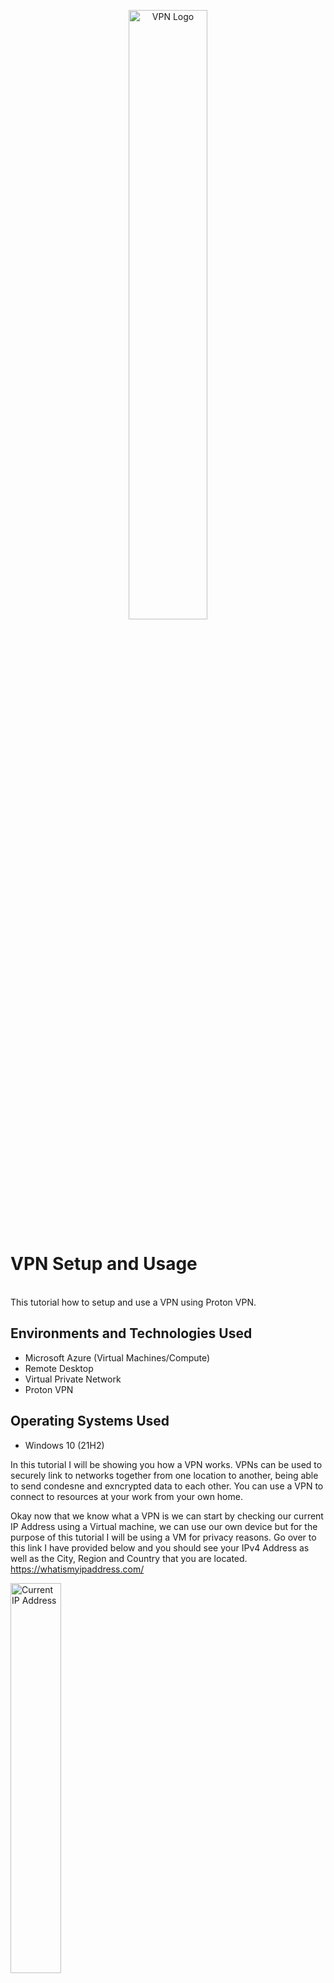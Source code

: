<p align="center">
<img src="https://i.imgur.com/ANEJma8.jpg"  height="50%" width="50%" alt="VPN Logo"/>
</p>

<h1>VPN Setup and Usage</h1><br />
This tutorial how to setup and use a VPN using Proton VPN.

<h2>Environments and Technologies Used</h2>


- Microsoft Azure (Virtual Machines/Compute)
- Remote Desktop
- Virtual Private Network
- Proton VPN

<h2>Operating Systems Used </h2>

- Windows 10 (21H2)<br />


<p>
In this tutorial I will be showing you how a VPN works. VPNs can be used to securely link to networks together from one location to another, being able to send condesne and exncrypted data to each other. You can use a VPN to connect to resources at your work from your own home.<br />

Okay now that we know what a VPN is we can start by checking our current IP Address using a Virtual machine, we can use our own device but for the purpose of this tutorial I will be using a VM for privacy reasons. Go over to this link I have provided below and you should see your IPv4 Address as well as the City, Region and Country that you are located.
https://whatismyipaddress.com/
</p>

<p>
<img src="https://i.imgur.com/6XvYu98.png" height="40%" width="40%" alt="Current IP Address"/>
</p>

<p>
Lets check a website such as Amazon, as we can compare this website to Amazon on the browser using a VPN later in this tutorial.
</p>

<p>
<img src="https://i.imgur.com/JnpP9Mm.png" height="40%" width="40%" alt="Amazon in current region"/>
</p>

<p>
Next lets start using a VPN, I will be using Proton VPN in this example. Link for Proton VPN:
Simply create an account and download Proton VPN to begin the next step. Once installed, login to Proton VPN and connect to a VPN server in another country. For this example I will connect to Japan, to do so simply hover over the country and select "connect".
</p>

<p>
<img src="https://i.imgur.com/lGOaxzp.png" height="40%" width="40%" alt="VPN connected to Netherlands"/>
</p>

<p>
After connecting to the VPN server in another country, restart your browser and go back to https://whatismyipaddress.com/ to see your new IP Address, Country, City and Region.
</p>

<p>
<img src="https://i.imgur.com/WdKfY5d.png" height="40%" width="40%" alt="New IP Address and region"/>
</p>

<p>
While still connected to the VPN server, we can browse to websites such as Google, Disney and/or Amazon to see the diffrence in the sites compared to our own location without the use of a VPN. For example the language or URL may change. 
</p>

<p>
<img src="https://i.imgur.com/NNI7Gx9.png" height="40%" width="40%" alt="Amazon in another region with the use of a vpn"/>
</p>
